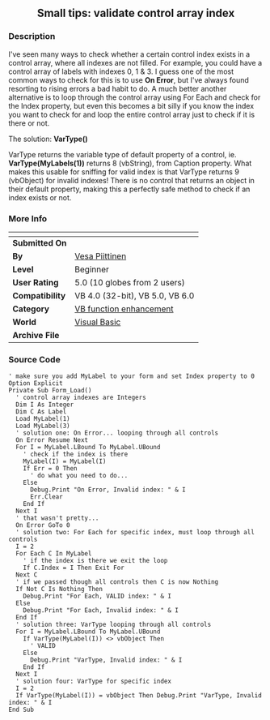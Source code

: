 ﻿<div align="center">

## Small tips: validate control array index


</div>

### Description

<p>I've seen many ways to check whether a certain control index exists in a control array, where all indexes are not filled. For example, you could have a control array of labels with indexes 0, 1 & 3. I guess one of the most common ways to check for this is to use <b>On Error</b>, but I've always found resorting to rising errors a bad habit to do. A much better another alternative is to loop through the control array using For Each and check for the Index property, but even this becomes a bit silly if you know the index you want to check for and loop the entire control array just to check if it is there or not.</p>

<p>The solution: <b>VarType()</b></p>

<p>VarType returns the variable type of default property of a control, ie. <b>VarType(MyLabels(1))</b> returns 8 (vbString), from Caption property. What makes this usable for sniffing for valid index is that VarType returns 9 (vbObject) for invalid indexes! There is no control that returns an object in their default property, making this a perfectly safe method to check if an index exists or not.</p>
 
### More Info
 


<span>             |<span>
---                |---
**Submitted On**   |
**By**             |[Vesa Piittinen](https://github.com/Planet-Source-Code/PSCIndex/blob/master/ByAuthor/vesa-piittinen.md)
**Level**          |Beginner
**User Rating**    |5.0 (10 globes from 2 users)
**Compatibility**  |VB 4\.0 \(32\-bit\), VB 5\.0, VB 6\.0
**Category**       |[VB function enhancement](https://github.com/Planet-Source-Code/PSCIndex/blob/master/ByCategory/vb-function-enhancement__1-25.md)
**World**          |[Visual Basic](https://github.com/Planet-Source-Code/PSCIndex/blob/master/ByWorld/visual-basic.md)
**Archive File**   |[](https://github.com/Planet-Source-Code/vesa-piittinen-small-tips-validate-control-array-index__1-73714/archive/master.zip)





### Source Code

```
' make sure you add MyLabel to your form and set Index property to 0
Option Explicit
Private Sub Form_Load()
  ' control array indexes are Integers
  Dim I As Integer
  Dim C As Label
  Load MyLabel(1)
  Load MyLabel(3)
  ' solution one: On Error... looping through all controls
  On Error Resume Next
  For I = MyLabel.LBound To MyLabel.UBound
    ' check if the index is there
    MyLabel(I) = MyLabel(I)
    If Err = 0 Then
      ' do what you need to do...
    Else
      Debug.Print "On Error, Invalid index: " & I
      Err.Clear
    End If
  Next I
  ' that wasn't pretty...
  On Error GoTo 0
  ' solution two: For Each for specific index, must loop through all controls
  I = 2
  For Each C In MyLabel
    ' if the index is there we exit the loop
    If C.Index = I Then Exit For
  Next C
  ' if we passed though all controls then C is now Nothing
  If Not C Is Nothing Then
    Debug.Print "For Each, VALID index: " & I
  Else
    Debug.Print "For Each, Invalid index: " & I
  End If
  ' solution three: VarType looping through all controls
  For I = MyLabel.LBound To MyLabel.UBound
    If VarType(MyLabel(I)) <> vbObject Then
      ' VALID
    Else
      Debug.Print "VarType, Invalid index: " & I
    End If
  Next I
  ' solution four: VarType for specific index
  I = 2
  If VarType(MyLabel(I)) = vbObject Then Debug.Print "VarType, Invalid index: " & I
End Sub
```


